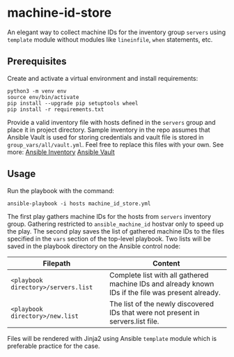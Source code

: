 # machine-id-store

An elegant way to collect machine IDs for the inventory group `servers` using `template` module without modules like `lineinfile`, `when` statements, etc.

## Prerequisites
Create and activate a virtual environment and install requirements:
```
python3 -m venv env
source env/bin/activate
pip install --upgrade pip setuptools wheel
pip install -r requirements.txt
```
Provide a valid inventory file with hosts defined in the `servers` group and place it in project directory. Sample inventory in the repo assumes that Ansible Vault is used for storing credentials and vault file is stored in `group_vars/all/vault.yml`. Feel free to replace this files with your own.
See more:
[Ansible Inventory](https://docs.ansible.com/ansible/latest/user_guide/intro_inventory.html)
[Ansible Vault](https://docs.ansible.com/ansible/latest/user_guide/vault.html)

## Usage
Run the playbook with the command:
```
ansible-playbook -i hosts machine_id_store.yml
```
The first play gathers machine IDs for the hosts from `servers` inventory group. Gathering restricted to `ansible_machine_id` hostvar only to speed up the play.
The second play saves the list of gathered machine IDs to the files specified in the `vars` section of the top-level playbook. Two lists will be saved in the playbook directory on the Ansible control node:

| Filepath                            | Content                                                         |
| ----------------------------------- | -------------------------------------------------------------------------------------------------- |
| `<playbook directory>/servers.list` | Complete list with all gathered machine IDs and already known IDs if the file was present already. |
| `<playbook directory>/new.list`     | The list of the newly discovered IDs that were not present in servers.list file.                   |

Files will be rendered with Jinja2 using Ansible `template` module which is preferable practice for the case.
